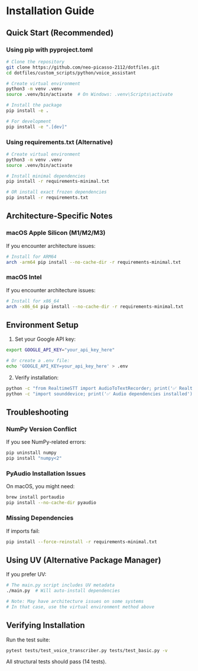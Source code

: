 # Installation Guide

## Quick Start (Recommended)

### Using pip with pyproject.toml
```bash
# Clone the repository
git clone https://github.com/neo-picasso-2112/dotfiles.git
cd dotfiles/custom_scripts/python/voice_assistant

# Create virtual environment
python3 -m venv .venv
source .venv/bin/activate  # On Windows: .venv\Scripts\activate

# Install the package
pip install -e .

# For development
pip install -e ".[dev]"
```

### Using requirements.txt (Alternative)
```bash
# Create virtual environment
python3 -m venv .venv
source .venv/bin/activate

# Install minimal dependencies
pip install -r requirements-minimal.txt

# OR install exact frozen dependencies
pip install -r requirements.txt
```

## Architecture-Specific Notes

### macOS Apple Silicon (M1/M2/M3)
If you encounter architecture issues:
```bash
# Install for ARM64
arch -arm64 pip install --no-cache-dir -r requirements-minimal.txt
```

### macOS Intel
If you encounter architecture issues:
```bash
# Install for x86_64
arch -x86_64 pip install --no-cache-dir -r requirements-minimal.txt
```

## Environment Setup

1. Set your Google API key:
```bash
export GOOGLE_API_KEY="your_api_key_here"

# Or create a .env file:
echo 'GOOGLE_API_KEY=your_api_key_here' > .env
```

2. Verify installation:
```bash
python -c "from RealtimeSTT import AudioToTextRecorder; print('✅ RealtimeSTT installed')"
python -c "import sounddevice; print('✅ Audio dependencies installed')"
```

## Troubleshooting

### NumPy Version Conflict
If you see NumPy-related errors:
```bash
pip uninstall numpy
pip install "numpy<2"
```

### PyAudio Installation Issues
On macOS, you might need:
```bash
brew install portaudio
pip install --no-cache-dir pyaudio
```

### Missing Dependencies
If imports fail:
```bash
pip install --force-reinstall -r requirements-minimal.txt
```

## Using UV (Alternative Package Manager)

If you prefer UV:
```bash
# The main.py script includes UV metadata
./main.py  # Will auto-install dependencies

# Note: May have architecture issues on some systems
# In that case, use the virtual environment method above
```

## Verifying Installation

Run the test suite:
```bash
pytest tests/test_voice_transcriber.py tests/test_basic.py -v
```

All structural tests should pass (14 tests).